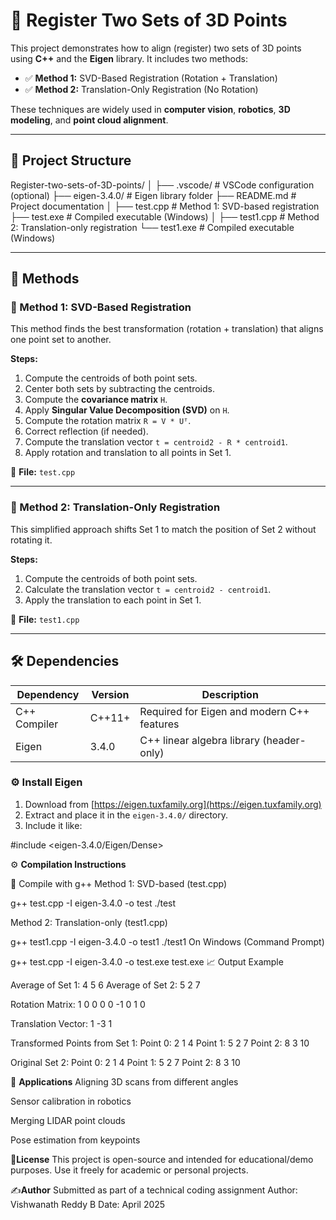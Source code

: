 # 📌 Register Two Sets of 3D Points

This project demonstrates how to align (register) two sets of 3D points using **C++** and the **Eigen** library. It includes two methods:

- ✅ **Method 1:** SVD-Based Registration (Rotation + Translation)
- ✅ **Method 2:** Translation-Only Registration (No Rotation)

These techniques are widely used in **computer vision**, **robotics**, **3D modeling**, and **point cloud alignment**.

---

## 📂 Project Structure

Register-two-sets-of-3D-points/ 
│
├── .vscode/ # VSCode configuration (optional) 
├── eigen-3.4.0/ # Eigen library folder
├── README.md # Project documentation │ 
├── test.cpp # Method 1: SVD-based registration 
├── test.exe # Compiled executable (Windows) │ 
├── test1.cpp # Method 2: Translation-only registration 
└── test1.exe # Compiled executable (Windows)

---

## 🧠 Methods

### 🔹 Method 1: SVD-Based Registration

This method finds the best transformation (rotation + translation) that aligns one point set to another.

**Steps:**
1. Compute the centroids of both point sets.
2. Center both sets by subtracting the centroids.
3. Compute the **covariance matrix** `H`.
4. Apply **Singular Value Decomposition (SVD)** on `H`.
5. Compute the rotation matrix `R = V * Uᵀ`.
6. Correct reflection (if needed).
7. Compute the translation vector `t = centroid2 - R * centroid1`.
8. Apply rotation and translation to all points in Set 1.

📄 **File:** `test.cpp`

---

### 🔹 Method 2: Translation-Only Registration

This simplified approach shifts Set 1 to match the position of Set 2 without rotating it.

**Steps:**
1. Compute the centroids of both point sets.
2. Calculate the translation vector `t = centroid2 - centroid1`.
3. Apply the translation to each point in Set 1.

📄 **File:** `test1.cpp`

---

## 🛠️ Dependencies

| Dependency     | Version   | Description                                   |
|----------------|-----------|-----------------------------------------------|
| C++ Compiler   | C++11+    | Required for Eigen and modern C++ features    |
| Eigen          | 3.4.0     | C++ linear algebra library (header-only)      |

### ⚙️ Install Eigen

1. Download from [https://eigen.tuxfamily.org](https://eigen.tuxfamily.org)
2. Extract and place it in the `eigen-3.4.0/` directory.
3. Include it like:

#include <eigen-3.4.0/Eigen/Dense>


⚙️ **Compilation Instructions**

🔧 Compile with g++
Method 1: SVD-based (test.cpp)

g++ test.cpp -I eigen-3.4.0 -o test
./test

Method 2: Translation-only (test1.cpp)

g++ test1.cpp -I eigen-3.4.0 -o test1
./test1
On Windows (Command Prompt)

g++ test.cpp -I eigen-3.4.0 -o test.exe
test.exe
📈 Output Example

Average of Set 1: 4 5 6
Average of Set 2: 5 2 7

Rotation Matrix:
1  0  0
0  0 -1
0  1  0

Translation Vector:
1 -3 1

Transformed Points from Set 1:
Point 0: 2 1 4
Point 1: 5 2 7
Point 2: 8 3 10

Original Set 2:
Point 0: 2 1 4
Point 1: 5 2 7
Point 2: 8 3 10

🧪 **Applications**
Aligning 3D scans from different angles

Sensor calibration in robotics

Merging LIDAR point clouds

Pose estimation from keypoints

🧾**License**
This project is open-source and intended for educational/demo purposes.
Use it freely for academic or personal projects.

✍️**Author**
Submitted as part of a technical coding assignment
Author: Vishwanath Reddy B
Date: April 2025
